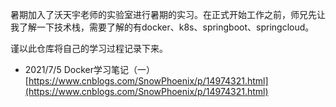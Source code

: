 
暑期加入了沃天宇老师的实验室进行暑期的实习。在正式开始工作之前，师兄先让我了解一下技术栈，需要了解的有docker、k8s、springboot、springcloud。

谨以此仓库将自己的学习过程记录下来。

* 2021/7/5 Docker学习笔记（一）[https://www.cnblogs.com/SnowPhoenix/p/14974321.html](https://www.cnblogs.com/SnowPhoenix/p/14974321.html)